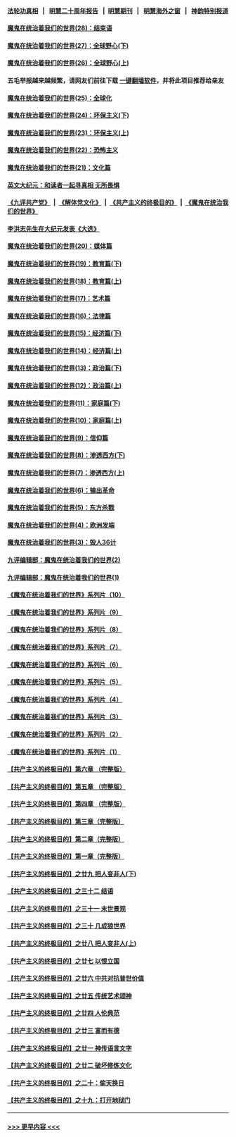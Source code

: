 #### [法轮功真相](https://github.com/gfw-breaker/truth/blob/master/README.md?t=0) &nbsp;&nbsp;|&nbsp;&nbsp; [明慧二十周年报告](https://github.com/gfw-breaker/mh-reports/blob/master/README.md?t=0) &nbsp;&nbsp;|&nbsp;&nbsp;[明慧期刊](https://github.com/gfw-breaker/mh-qikan) &nbsp;&nbsp;|&nbsp;&nbsp; [明慧海外之窗](https://github.com/gfw-breaker/mh-news/blob/master/README.md?t=0) &nbsp;&nbsp;|&nbsp;&nbsp; [神韵特别报道](https://github.com/gfw-breaker/mh-news/blob/master/shenyun.md?t=0)
#### [魔鬼在统治着我们的世界(28)：结束语](../pages/nsc422/n10936246.md?t=07070451) 
#### [魔鬼在统治着我们的世界(27)：全球野心(下)](../pages/nsc422/n10928319.md?t=07070451) 
#### [魔鬼在统治着我们的世界(26)：全球野心(上)](../pages/nsc422/n10900318.md?t=07070451) 
#### 五毛举报越来越频繁，请网友们前往下载 [一键翻墙软件](https://github.com/gfw-breaker/ssr-accounts)，并将此项目推荐给亲友
#### [魔鬼在统治着我们的世界(25)：全球化](../pages/nsc422/n10788205.md?t=07070451) 
#### [魔鬼在统治着我们的世界(24)：环保主义(下)](../pages/nsc422/n10695307.md?t=07070451) 
#### [魔鬼在统治着我们的世界(23)：环保主义(上)](../pages/nsc422/n10688613.md?t=07070451) 
#### [魔鬼在统治着我们的世界(22)：恐怖主义](../pages/nsc422/n10614727.md?t=07070451) 
#### [魔鬼在统治着我们的世界(21)：文化篇](../pages/nsc422/n10597706.md?t=07070451) 
#### [英文大纪元：和读者一起寻真相 无所畏惧](../pages/nsc422/n12542027.md?t=07070451) 
#### [《九评共产党》](https://github.com/begood0513/9ping.md/blob/master/README.md) &nbsp;|&nbsp; [《解体党文化》](../../../../jtdwh.md/blob/master/README.md)  &nbsp;|&nbsp; [《共产主义的终极目的》](../../../../gczydzjmd.md/blob/master/README.md) &nbsp;|&nbsp; [《魔鬼在统治我们的世界》](../../../../mgztzwmdsj.md/blob/master/README.md) 
#### [李洪志先生在大纪元发表《大选》](../pages/nsc422/n12534746.md?t=07070451) 
#### [魔鬼在统治着我们的世界(20)：媒体篇](../pages/nsc422/n10586579.md?t=07070451) 
#### [魔鬼在统治着我们的世界(19)：教育篇(下)](../pages/nsc422/n10564808.md?t=07070451) 
#### [魔鬼在统治着我们的世界(18)：教育篇(上)](../pages/nsc422/n10526970.md?t=07070451) 
#### [魔鬼在统治着我们的世界(17)：艺术篇](../pages/nsc422/n10499093.md?t=07070451) 
#### [魔鬼在统治着我们的世界(16)：法律篇](../pages/nsc422/n10485969.md?t=07070451) 
#### [魔鬼在统治着我们的世界(15)：经济篇(下)](../pages/nsc422/n10469975.md?t=07070451) 
#### [魔鬼在统治着我们的世界(14)：经济篇(上)](../pages/nsc422/n10457370.md?t=07070451) 
#### [魔鬼在统治着我们的世界(13)：政治篇(下)](../pages/nsc422/n10448270.md?t=07070451) 
#### [魔鬼在统治着我们的世界(12)：政治篇(上)](../pages/nsc422/n10444576.md?t=07070451) 
#### [魔鬼在统治着我们的世界(11)：家庭篇(下)](../pages/nsc422/n10440961.md?t=07070451) 
#### [魔鬼在统治着我们的世界(10)：家庭篇(上)](../pages/nsc422/n10435448.md?t=07070451) 
#### [魔鬼在统治着我们的世界(9)：信仰篇](../pages/nsc422/n10432159.md?t=07070451) 
#### [魔鬼在统治着我们的世界(8)：渗透西方(下)](../pages/nsc422/n10429603.md?t=07070451) 
#### [魔鬼在统治着我们的世界(7)：渗透西方(上)](../pages/nsc422/n10426013.md?t=07070451) 
#### [魔鬼在统治着我们的世界(6)：输出革命](../pages/nsc422/n10421536.md?t=07070451) 
#### [魔鬼在统治着我们的世界(5)：东方杀戮](../pages/nsc422/n10417707.md?t=07070451) 
#### [魔鬼在统治着我们的世界(4)：欧洲发端](../pages/nsc422/n10414890.md?t=07070451) 
#### [魔鬼在统治着我们的世界(3)：毁人36计](../pages/nsc422/n10411583.md?t=07070451) 
#### [九评编辑部：魔鬼在统治着我们的世界(2)](../pages/nsc422/n10410036.md?t=07070451) 
#### [九评编辑部：魔鬼在统治着我们的世界(1)](../pages/nsc422/n10406825.md?t=07070451) 
#### [《魔鬼在统治着我们的世界》系列片（10）](../pages/nsc422/n12292670.md?t=07070451) 
#### [《魔鬼在统治着我们的世界》系列片（9）](../pages/nsc422/n12290859.md?t=07070451) 
#### [《魔鬼在统治着我们的世界》系列片（8）](../pages/nsc422/n12287445.md?t=07070451) 
#### [《魔鬼在统治着我们的世界》系列片（7）](../pages/nsc422/n12283425.md?t=07070451) 
#### [《魔鬼在统治着我们的世界》系列片（6）](../pages/nsc422/n12282314.md?t=07070451) 
#### [《魔鬼在统治着我们的世界》系列片（5）](../pages/nsc422/n12281419.md?t=07070451) 
#### [《魔鬼在统治着我们的世界》系列片（4）](../pages/nsc422/n12274024.md?t=07070451) 
#### [《魔鬼在统治着我们的世界》系列片（3）](../pages/nsc422/n12271322.md?t=07070451) 
#### [《魔鬼在统治着我们的世界》系列片（2）](../pages/nsc422/n12269049.md?t=07070451) 
#### [《魔鬼在统治着我们的世界》系列片（1）](../pages/nsc422/n12267575.md?t=07070451) 
#### [【共产主义的终极目的】第六章 （完整版）](../pages/nsc422/n11428913.md?t=07070451) 
#### [【共产主义的终极目的】第五章 （完整版）](../pages/nsc422/n11428912.md?t=07070451) 
#### [【共产主义的终极目的】第四章 （完整版）](../pages/nsc422/n11428907.md?t=07070451) 
#### [【共产主义的终极目的】第三章（完整版）](../pages/nsc422/n11428848.md?t=07070451) 
#### [【共产主义的终极目的】第二章（完整版）](../pages/nsc422/n11428831.md?t=07070451) 
#### [【共产主义的终极目的】第一章（完整版）](../pages/nsc422/n11417651.md?t=07070451) 
#### [【共产主义的终极目的】之廿九 把人变非人(下)](../pages/nsc422/n11344140.md?t=07070451) 
#### [【共产主义的终极目的】之三十二 结语](../pages/nsc422/n11360535.md?t=07070451) 
#### [【共产主义的终极目的】之三十一 末世景观](../pages/nsc422/n11351129.md?t=07070451) 
#### [【共产主义的终极目的】之三十 几成狼世界](../pages/nsc422/n11348280.md?t=07070451) 
#### [【共产主义的终极目的】之廿八 把人变非人(上)](../pages/nsc422/n11340492.md?t=07070451) 
#### [【共产主义的终极目的】之廿七 以恨立国](../pages/nsc422/n11336944.md?t=07070451) 
#### [【共产主义的终极目的】之廿六 中共对抗普世价值](../pages/nsc422/n11324785.md?t=07070451) 
#### [【共产主义的终极目的】之廿五 传统艺术颂神](../pages/nsc422/n11296396.md?t=07070451) 
#### [【共产主义的终极目的】之廿四 人伦典范](../pages/nsc422/n11296397.md?t=07070451) 
#### [【共产主义的终极目的】之廿三 富而有德](../pages/nsc422/n11283598.md?t=07070451) 
#### [【共产主义的终极目的】之廿一 神传语言文字](../pages/nsc422/n11263265.md?t=07070451) 
#### [【共产主义的终极目的】之廿二 破坏修炼文化](../pages/nsc422/n11245728.md?t=07070451) 
#### [【共产主义的终极目的】之二十：偷天换日](../pages/nsc422/n11238846.md?t=07070451) 
#### [【共产主义的终极目的】之十九：打开地狱门](../pages/nsc422/n11206376.md?t=07070451) 

----
#### [ >>> 更早内容 <<< ](../indexes/nsc422-earlier.md)
